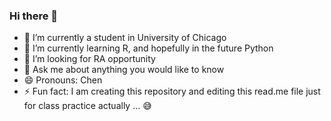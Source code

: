 ### Hi there 👋

- 🔭 I’m currently a student in University of Chicago
- 🌱 I’m currently learning R, and hopefully in the future Python
- 👯 I’m looking for RA opportunity 
- 💬 Ask me about anything you would like to know 
- 😄 Pronouns: Chen
- ⚡ Fun fact: I am creating this repository and editing this read.me file just for class practice actually ... 😅
